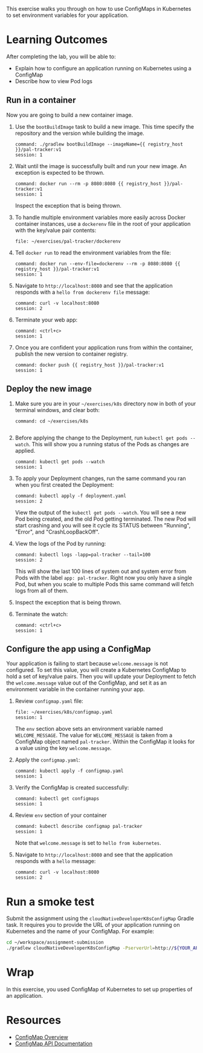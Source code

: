 
This exercise walks you through on
how to use ConfigMaps in Kubernetes to set
environment variables for your application.

# Learning Outcomes

After completing the lab, you will be able to:

- Explain how to configure an application running on Kubernetes using a ConfigMap
- Describe how to view Pod logs

## Run in a container

Now you are going to build a new
container image.

1.  Use the `bootBuildImage` task to build a new image.
    This time
    specify the repository and the version while building the image.

    ```terminal:execute
    command: ./gradlew bootBuildImage --imageName={{ registry_host }}/pal-tracker:v1
    session: 1
    ```

1.  Wait until the image is successfully built and run your new image.
    An exception is expected to be thrown.

    ```terminal:execute
    command: docker run --rm -p 8080:8080 {{ registry_host }}/pal-tracker:v1
    session: 1
    ```

    Inspect the exception that is being thrown.

1.  To handle multiple environment variables more easily across Docker
    container instances, use a `dockerenv` file in the root of your
    application with the key/value pair contents:

    ```editor:open-file
    file: ~/exercises/pal-tracker/dockerenv
    ```

1.  Tell `docker run` to read the environment variables from the file:

    ```terminal:execute
    command: docker run --env-file=dockerenv --rm -p 8080:8080 {{ registry_host }}/pal-tracker:v1
    session: 1
    ```

1.  Navigate to `http://localhost:8080` and see that the
    application responds with a `hello from dockerenv file` message:

    ```terminal:execute
    command: curl -v localhost:8080
    session: 2
    ```

1.  Terminate your web app:

    ```terminal:execute
    command: <ctrl+c>
    session: 1
    ```

1.  Once you are confident your application runs from within the
    container, publish the new version to container registry.

    ```terminal:execute
    command: docker push {{ registry_host }}/pal-tracker:v1
    session: 1
    ```

## Deploy the new image

1.  Make sure you are in your `~/exercises/k8s` directory now in
    both of your terminal windows,
    and clear both:

    ```terminal:execute-all
    command: cd ~/exercises/k8s
    ```

    ```terminal:clear-all
    ```

1.  Before applying the change to the Deployment, run
    `kubectl get pods --watch`.
    This will show you a running status of the Pods as changes are
    applied.

    ```terminal:execute
    command: kubectl get pods --watch
    session: 1
    ```

1.  To apply your Deployment changes, run the same command you ran when
    you first created the Deployment:

    ```terminal:execute
    command: kubectl apply -f deployment.yaml
    session: 2
    ```

    View the output of the `kubectl get pods --watch`.
    You will see a new Pod being created, and the old Pod getting
    terminated.
    The new Pod will start crashing and you will see it cycle its
    STATUS between "Running", "Error", and "CrashLoopBackOff".

1.  View the logs of the Pod by running:

    ```terminal:execute
    command: kubectl logs -lapp=pal-tracker --tail=100
    session: 2
    ```

    This will show the last 100 lines of system out and system error
    from Pods with the label `app: pal-tracker`.
    Right now you only have a single Pod, but when you scale to multiple
    Pods this same command will fetch logs from all of them.

1.  Inspect the exception that is being thrown.

1.  Terminate the watch:

    ```terminal:execute
    command: <ctrl+c>
    session: 1
    ```

## Configure the app using a ConfigMap

Your application is failing to start because `welcome.message` is not
configured.
To set this value, you will create a Kubernetes ConfigMap to hold a set
of key/value pairs.
Then you will update your Deployment to fetch the `welcome.message`
value out of the ConfigMap, and set it as an environment variable in
the container running your app.

1.  Review `configmap.yaml` file:

    ```editor:open-file
    file: ~/exercises/k8s/configmap.yaml
    session: 1
    ```

    The `env` section above sets an environment variable named
    `WELCOME_MESSAGE`.
    The value for `WELCOME_MESSAGE` is taken from a ConfigMap object
    named `pal-tracker`.
    Within the ConfigMap it looks for a value using the key
    `welcome.message`.

1.  Apply the `configmap.yaml`:

    ```terminal:execute
    command: kubectl apply -f configmap.yaml
    session: 1
    ```

1.  Verify the ConfigMap is created successfully:

    ```terminal:execute
    command: kubectl get configmaps
    session: 1
    ```

1.  Review `env` section of your container

    ```terminal:execute
    command: kubectl describe configmap pal-tracker
    session: 1
    ```

    Note that `welcome.message` is set to `hello from kubernetes`.

1.  Navigate to `http://localhost:8080` and see that the
    application responds with a `hello` message:

    ```terminal:execute
    command: curl -v localhost:8080
    session: 2
    ```

# Run a smoke test

Submit the assignment using the `cloudNativeDeveloperK8sConfigMap`
Gradle task.
It requires you to provide the URL of your application running on
Kubernetes and the name of your ConfigMap.
For example:

```bash
cd ~/workspace/assignment-submission
./gradlew cloudNativeDeveloperK8sConfigMap -PserverUrl=http://${YOUR_APPLICATION_URL} -PconfigMapName=pal-tracker
```

# Wrap

In this exercise, you used ConfigMap of Kubernetes to set up
properties of an application.

# Resources

- [ConfigMap Overview](https://kubernetes.io/docs/tasks/configure-pod-container/configure-pod-configmap/)
- [ConfigMap API Documentation](https://kubernetes.io/docs/reference/generated/kubernetes-api/v1.19/#configmap-v1-core)
